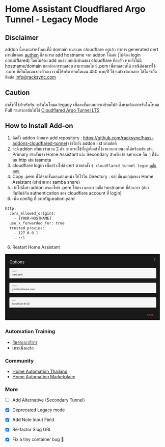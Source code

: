 # Home Assistant Cloudflared Argo Tunnel - Legacy Mode

## Disclaimer ###

addon นี้เหมาะสำหรับคนที่มี domain บนระบบ cloudflare อยู่แล้ว ทำการ generated cert ผ่านขั้นตอน [authen](https://developers.cloudflare.com/cloudflare-one/connections/connect-apps/install-and-setup/tunnel-guide) ก็สามารถ add hostname จาก addon ได้เลย (ไม่ต้อง login cloudflared) โดยไม่ต้อง add บนระบบหลังบ้านของ cloudflare ทีละตัว หากยังไม่มี hostname/domain และต้องการทดสอบ สามารถขอไฟล์ .pem เพื่อทดสอบได้ กรณีต้องการใช้ .com ที่เป็นโดเมนของตัวเอง เรามีให้บริการจดโดเมน 450 บาท/ปี ใช้ sub domain ได้ไม่จำกัด ติดต่อ info@racksync.com

## Caution ## 

คำสั่งที่ใช้สำหรับรัน จะรันในโหมด legacy เพื่อลดขั้นตอนการเตรียมไฟล์ ซึ่งหากต้องการรันในโหมด Full สามารถสลับไปใช้ [Cloudflared Argo Tunnel LTS](https://github.com/racksync/hass-addons-cloudflared-tunnel-lts)

## How to Install Add-on

1. ติดตั้ง addon ด้วยการ add repository : https://github.com/racksync/hass-addons-cloudflared-tunnel เข้าไปยัง addon list ตามปกติ
2. จะมี addon เพิ่มมาจำนวน 2 ตัว สามารถใช้ทั้งคู่เพื่อเข้าใช้งานจากภายนอกได้พร้อมกัน เช่น Primary สำหรับเข้า Home Assistant และ Secondary สำหรับเข้า service อื่น ๆ ที่รันบน http เช่น tasmota
3. cloudflare login เพื่อสร้างไฟล์ cert ด้วยคำสั่ง ```$ cloudflared tunnel login``` 
[ดูขั้นตอน](https://developers.cloudflare.com/cloudflare-one/connections/connect-apps/install-and-setup/tunnel-guide)
4. Copy .pem ที่ได้จากขั้นตอนก่อนหน้า ไปไว้ใน Directory : ssl ชั้นนอกสุดของ Home Assistant (เข้าผ่านทาง samba share)
5. เข้าไปตั้งค่า addon กรอกไฟล์ .pem ให้ตรง และกรอกชื่อ hostname ที่ต้องการ (ต้องสัมพันธ์กับ authentication ของ cloudflare account ที่ login)
6. เพิ่ม config ที่ configuration.yaml

```
http:
  cors_allowed_origins:
    - [YOUR-HOSTNAME]
  use_x_forwarded_for: true
  trusted_proxies:
    - 127.0.0.1
    - ::1
```

6. Restart Home Assistant


![racksync-screenshot](https://github.com/racksync/hass-addons-cloudflared-tunnel/blob/main/tunnel/screenshot.png?raw=true)



### Automation Training

- [สินค้าและบริการ](http://racksync.com)
- [เทรนนิ่งคอร์ส](https://facebook.com/racksync)

### Community

- [Home Automation Thailand](https://www.facebook.com/groups/hathailand)
- [Home Automation Marketplace](https://www.facebook.com/groups/hatmarketplace)

### More

- [ ] Add Alternative (Secondary Tunnel)
- [X] Deprecated Legacy mode
- [X] Add Note Input Field 
- [X] Re-factor Slug URL
- [X] Fix a tiny container bug :tada:

